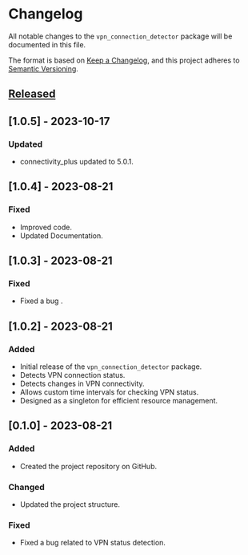 # Changelog

All notable changes to the `vpn_connection_detector` package will be documented in this file.

The format is based on [Keep a Changelog](https://keepachangelog.com/en/1.0.0/),
and this project adheres to [Semantic Versioning](https://semver.org/spec/v2.0.0.html).

## [Released]
## [1.0.5] - 2023-10-17
### Updated

- connectivity_plus updated to 5.0.1.

## [1.0.4] - 2023-08-21
### Fixed

- Improved code.
- Updated Documentation.

## [1.0.3] - 2023-08-21
### Fixed

- Fixed a bug .
## [1.0.2] - 2023-08-21

### Added

- Initial release of the `vpn_connection_detector` package.
- Detects VPN connection status.
- Detects changes in VPN connectivity.
- Allows custom time intervals for checking VPN status.
- Designed as a singleton for efficient resource management.

## [0.1.0] - 2023-08-21

### Added

- Created the project repository on GitHub.

### Changed

- Updated the project structure.

### Fixed

- Fixed a bug related to VPN status detection.

[Released]: https://github.com/bazl-E/vpn_connection_detector/compare/v1.0.0...HEAD
[1.0.0]: https://github.com/bazl-E/vpn_connection_detector/releases/tag/v1.0.0
